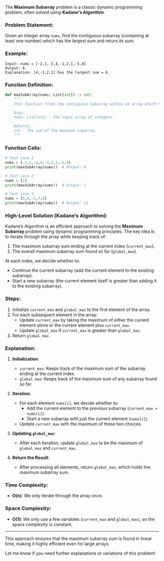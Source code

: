 The **Maximum Subarray** problem is a classic dynamic programming problem, often solved using **Kadane's Algorithm**.

### Problem Statement:
Given an integer array `nums`, find the contiguous subarray (containing at least one number) which has the largest sum and return its sum.

### Example:

```plaintext
Input: nums = [-2,1,-3,4,-1,2,1,-5,4]
Output: 6
Explanation: [4,-1,2,1] has the largest sum = 6.
```

### Function Definition:
```python
def maxSubArray(nums: List[int]) -> int:
    """
    This function finds the contiguous subarray within an array which has the largest sum.

    Args:
    nums: List[int] - The input array of integers.

    Returns:
    int - The sum of the maximum subarray.
    """
```

### Function Calls:
```python
# Test case 1
nums = [-2,1,-3,4,-1,2,1,-5,4]
print(maxSubArray(nums))  # Output: 6

# Test case 2
nums = [1]
print(maxSubArray(nums))  # Output: 1

# Test case 3
nums = [5,4,-1,7,8]
print(maxSubArray(nums))  # Output: 23
```

### High-Level Solution (Kadane’s Algorithm):
Kadane’s Algorithm is an efficient approach to solving the **Maximum Subarray** problem using dynamic programming principles. The key idea is to iterate through the array while keeping track of:
1. The maximum subarray sum ending at the current index (`current_max`).
2. The overall maximum subarray sum found so far (`global_max`).

At each index, we decide whether to:
- Continue the current subarray (add the current element to the existing subarray).
- Start a new subarray (the current element itself is greater than adding it to the existing subarray).

### Steps:
1. Initialize `current_max` and `global_max` to the first element of the array.
2. For each subsequent element in the array:
   - Update `current_max` by taking the maximum of either the current element alone or the current element plus `current_max`.
   - Update `global_max` if `current_max` is greater than `global_max`.
3. Return `global_max`.


### Explanation:

1. **Initialization**:
   - `current_max`: Keeps track of the maximum sum of the subarray ending at the current index.
   - `global_max`: Keeps track of the maximum sum of any subarray found so far.

2. **Iteration**:
   - For each element `nums[i]`, we decide whether to:
     - Add the current element to the previous subarray (`current_max + nums[i]`).
     - Start a new subarray with just the current element (`nums[i]`).
   - Update `current_max` with the maximum of these two choices.

3. **Updating `global_max`**:
   - After each iteration, update `global_max` to be the maximum of `global_max` and `current_max`.

4. **Return the Result**:
   - After processing all elements, return `global_max`, which holds the maximum subarray sum.

### Time Complexity:
- **O(n)**: We only iterate through the array once.

### Space Complexity:
- **O(1)**: We only use a few variables (`current_max` and `global_max`), so the space complexity is constant.

---

This approach ensures that the maximum subarray sum is found in linear time, making it highly efficient even for large arrays.

Let me know if you need further explanations or variations of this problem!